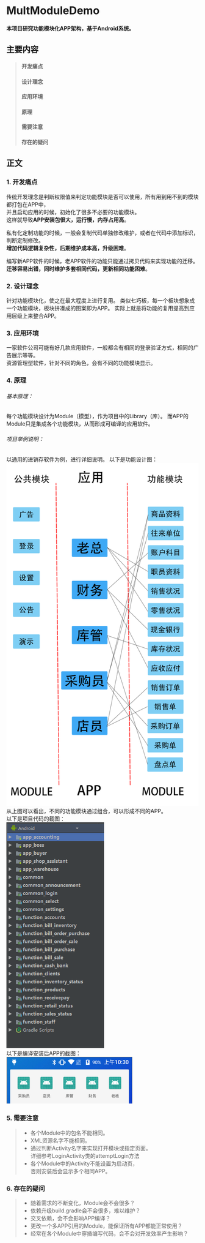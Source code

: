 # MultModuleDemo

**本项目研究功能模块化APP架构，基于Android系统。**

## 主要内容
> #### 开发痛点
> #### 设计理念
> #### 应用环境
> #### 原理
> #### 需要注意
> #### 存在的疑问
## 正文
### 1. 开发痛点
传统开发理念是判断权限值来判定功能模块是否可以使用，所有用到用不到的模块都打包在APP中，  
并且启动应用的时候，初始化了很多不必要的功能模块。  
这样就导致**APP安装包很大，运行慢，内存占用高**。  
  
私有化定制功能的时候，一般会复制代码单独修改维护，或者在代码中添加标识，判断定制修改。  
**增加代码逻辑复杂性，后期维护成本高，升级困难**。  
  
编写新APP软件的时候，老APP软件的功能只能通过拷贝代码来实现功能的迁移。
**迁移容易出错，同时维护多套相同代码，更新相同功能困难**。  

### 2. 设计理念
针对功能模块化，使之在最大程度上进行复用。
类似七巧板，每一个板块想象成一个功能模块，板块拼凑成的图案即为APP。
实际上就是将功能的复用提高到应用层级上来整合APP。
### 3. 应用环境
一家软件公司可能有好几款应用软件，一般都会有相同的登录验证方式，相同的广告展示等等。  
资源管理型软件，针对不同的角色，会有不同的功能模块显示。
### 4. 原理
###### 基本原理：  
每个功能模块设计为Module（模型），作为项目中的Library（库）。
而APP的Module只是集成各个功能模块，从而形成可编译的应用软件。
###### 项目举例说明：
以通用的进销存软件为例，进行详细说明。
以下是功能设计图：  
![功能设计图](https://github.com/pulque/MultModuleDemo/blob/master/images/functions.png?raw=true)  
从上图可以看出，不同的功能模块通过组合，可以形成不同的APP。  
以下是项目代码的截图：  
![代码结构图](https://github.com/pulque/MultModuleDemo/blob/master/images/project_structure.png?raw=true)  
以下是编译安装后APP的截图：  
![手机APP展示图](https://github.com/pulque/MultModuleDemo/blob/master/images/apps.png?raw=true)  
### 5. 需要注意
> + 各个Module中的包名不能相同。  
> + XML资源名字不能相同。  
> + 通过判断Activity名字来实现打开模块或指定页面。  
详细参考LoginActivity类的attemptLogin方法
> + 各个Module中的Activity不能设置为启动页，  
否则安装后会显示多个相同APP。
### 6. 存在的疑问
> + 随着需求的不断变化，Module会不会很多？
> + 依赖升级build.gradle会不会很多，难以维护？
> + 交叉依赖，会不会影响APP编译？
> + 更改一个多APP引用的Module，能保证所有APP都能正常使用？
> + 经常在各个Module中穿插编写代码，会不会对开发效率产生影响？